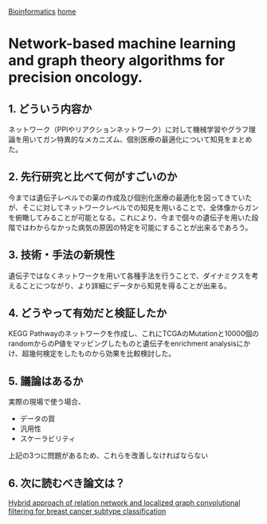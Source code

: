 [Bioinformatics](http://inoue0426.me/Bioinformatics)   [home](http://inoue0426.me/)

# Network-based machine learning and graph theory algorithms for precision oncology.

## 1. どういう内容か
ネットワーク（PPIやリアクションネットワーク）に対して機械学習やグラフ理論を用いてガン特異的なメカニズム、個別医療の最適化について知見をまとめた。

## 2.  先行研究と比べて何がすごいのか
今までは遺伝子レベルでの薬の作成及び個別化医療の最適化を図ってきていたが、そこに対してネットワークレベルでの知見を用いることで、全体像からガンを俯瞰してみることが可能となる。これにより、今まで個々の遺伝子を用いた段階ではわからなかった病気の原因の特定を可能にすることが出来るであろう。

## 3. 技術・手法の新規性
遺伝子ではなくネットワークを用いて各種手法を行うことで、ダイナミクスを考えることにつながり、より詳細にデータから知見を得ることが出来る。

## 4. どうやって有効だと検証したか
KEGG Pathwayのネットワークを作成し、これにTCGAのMutationと10000個のrandomからのP値をマッピングしたものと遺伝子をenrichment analysisにかけ、超幾何検定をしたものから効果を比較検討した。

## 5. 議論はあるか
実際の現場で使う場合、
- データの質
- 汎用性
- スケーラビリティ

上記の3つに問題があるため、これらを改善しなければならない

## 6. 次に読むべき論文は？
[Hybrid approach of relation network and localized graph convolutional filtering for breast cancer subtype classification](https://arxiv.org/abs/1711.05859)